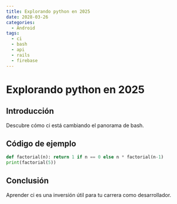 ```yaml
---
title: Explorando python en 2025
date: 2028-03-26
categories:
  - Android
tags:
  - ci
  - bash
  - api
  - rails
  - firebase
---
```


# Explorando python en 2025

## Introducción

Descubre cómo ci está cambiando el panorama de bash.

## Código de ejemplo

```python
def factorial(n): return 1 if n == 0 else n * factorial(n-1)
print(factorial(5))
```

## Conclusión

Aprender ci es una inversión útil para tu carrera como desarrollador.